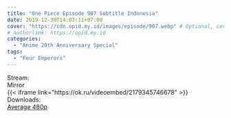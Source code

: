 ```yaml
---
title: "One Piece Episode 907 Subtitle Indonesia"
date: 2019-12-30T14:07:11+07:00
cover: "https://cdn.opid.my.id/images/episode/907.webp" # Optional, cover
# authorlink: https://opid.my.id
categories:
  - "Anime 20th Anniversary Special"
tags:
  - "Four Emperors"
---
```

<div class="ui menu violet borderless inverted">
  <div class="header item active">
        Stream:
    </div>
  <a class="active item" data-tab="mirror">
    <i class="odnoklassniki icon"></i> Mirror
  </a>
</div>
<div class="ui bottom attached tab segment active" style="border:0 !important;" data-tab="mirror">
{{< iframe link="https://ok.ru/videoembed/2179345746678" >}}
</div>
<div class="ui menu violet borderless inverted">
  <div class="header item active">
        Downloads:
    </div>
  <a class="item nounderline" href="https://ouo.io/q7Zm1j" target="_blank" rel="dofollow"><i class="google drive icon"></i>
    Average 480p</a>
</div>
